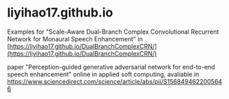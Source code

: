 # liyihao17.github.io
Examples for "Scale-Aware Dual-Branch Complex Convolutional Recurrent Network for Monaural Speech Enhancement" in [https://liyihao17.github.io/DualBranchComplexCRN/](https://liyihao17.github.io/DualBranchComplexCRN/)

paper "Perception-guided generative adversarial network for end-to-end speech enhancement" online in applied soft computing, avaliable in https://www.sciencedirect.com/science/article/abs/pii/S1568494622005646
